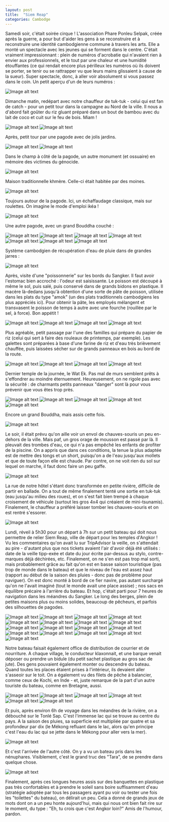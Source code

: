 ```yaml
---
layout: post
title:  "Siem Reap"
categories: Cambodge
---
```

Samedi soir, c'était soirée cirque ! L'association Phare Ponleu Selpak, créée après la guerre, a pour but d'aider les gens à se reconstruire et à reconstruire une identité cambodgienne commune à travers les arts. Elle a monté un spectacle avec les jeunes qui se forment dans le centre. C'était vraiment impressionnant : plein de numéros d'acrobatie qui n'avaient rien à envier aux professionnels, et le tout par une chaleur et une humidité étouffantes (ce qui rendait encore plus périlleux les numéros où ils doivent se porter, se tenir ou se rattrapper vu que leurs mains glissaient à cause de la sueur). Super spectacle, donc, à aller voir absolument si vous passez dans le coin. Un petit aperçu d'un de leurs numéros :

![Image alt text](/assets/img/wpid-Photo-20140715104455.jpg)

Dimanche matin, redépart avec notre chauffeur de tuk-tuk - celui qui est fan de catch - pour un petit tour dans la campagne au Nord de la ville. Il nous a d'abord fait goûter du riz gluant préparé dans un bout de bambou avec du lait de coco et cuit sur le feu de bois. Miam !

![Image alt text](/assets/img/wpid-Photo-201407151044551.jpg)
![Image alt text](/assets/img/wpid-Photo-201407151044552.jpg)

Après, petit tour par une pagode avec de jolis jardins.

![Image alt text](/assets/img/wpid-Photo-201407151044553.jpg)
![Image alt text](/assets/img/wpid-Photo-201407151044554.jpg)

Dans le champ à côté de la pagode, un autre monument (et ossuaire) en mémoire des victimes du génocide.

![Image alt text](/assets/img/wpid-Photo-201407151044555.jpg)

Maison traditionnelle khmère. Celle-ci était habitée par des moines.

![Image alt text](/assets/img/wpid-Photo-201407151044556.jpg)

Toujours autour de la pagode. Ici, un échaffaudage classique, mais sur roulettes. On imagine le mode d'emploi ikéa !

![Image alt text](/assets/img/wpid-Photo-20140715104456.jpg)

Une autre pagode, avec un grand Bouddha couché :

![Image alt text](/assets/img/wpid-Photo-201407151044561.jpg)
![Image alt text](/assets/img/wpid-Photo-201407151044562.jpg)
![Image alt text](/assets/img/wpid-Photo-201407151044563.jpg)
![Image alt text](/assets/img/wpid-Photo-201407151044564.jpg)
![Image alt text](/assets/img/wpid-Photo-201407151044565.jpg)
![Image alt text](/assets/img/wpid-Photo-20140715104457.jpg)
![Image alt text](/assets/img/wpid-Photo-201407151044571.jpg)

Système cambodgien de récupération d'eau de pluie dans de grandes jarres :

![Image alt text](/assets/img/wpid-Photo-20140715105727.jpg)

Après, visite d'une "poissonnerie" sur les bords du Sangker. Il faut avoir l'estomac bien accroché : l'odeur est saisissante. Le poisson est découpé à même le sol, puis salé, puis conservé dans de grands bidons en plastique. Il macère là-dedans jusqu'à obtention d'une sorte de pâte de poisson, utilisée dans les plats du type "amok" (un des plats traditionnels cambodgiens les plus appréciés ici). Pour obtenir la pâte, les employés mélangent et transvasent le poisson de temps à autre avec une fourche (rouillée par le sel, à force). Bon appétit !

![Image alt text](/assets/img/wpid-Photo-20140715105728.jpg)
![Image alt text](/assets/img/wpid-Photo-201407151057281.jpg)
![Image alt text](/assets/img/wpid-Photo-201407151057282.jpg)
![Image alt text](/assets/img/wpid-Photo-201407151057283.jpg)

Plus agréable, petit passage par l'une des familles qui prépare du papier de riz (celui qui sert à faire des rouleaux de printemps, par exemple). Les galettes sont préparées à base d'une farine de riz et d'eau très brièvement chauffée, puis laissées sécher sur de grands panneaux en bois au bord de la route.

![Image alt text](/assets/img/wpid-Photo-201407151057284.jpg)
![Image alt text](/assets/img/wpid-Photo-201407151057285.jpg)
![Image alt text](/assets/img/wpid-Photo-201407151057286.jpg)
![Image alt text](/assets/img/wpid-Photo-20140715105729.jpg)

Dernier temple de la journée, le Wat Ek. Pas mal de murs semblent prêts à s'effondrer au moindre éternuement. Heureusement, on ne rigole pas avec la sécurité : de charmants petits panneaux "danger" sont là pour vous prévenir que vous êtes trop près.

![Image alt text](/assets/img/wpid-Photo-201407151057291.jpg)
![Image alt text](/assets/img/wpid-Photo-201407151057292.jpg)
![Image alt text](/assets/img/wpid-Photo-201407151057293.jpg)
![Image alt text](/assets/img/wpid-Photo-201407151057294.jpg)
![Image alt text](/assets/img/wpid-Photo-201407151057295.jpg)

Encore un grand Bouddha, mais assis cette fois.

![Image alt text](/assets/img/wpid-Photo-201407151057296.jpg)

Le soir, il était prévu qu'on aille voir un envol de chauves-souris un peu en-dehors de la ville. Mais paf, un gros orage de mousson est passé par là. Il pleuvait des trombes d'eau, ce qui n'a pas empêché les enfants de profiter de la piscine. On a appris que dans ces conditions, la tenue la plus adaptée est de mettre des tongs et un short, puisqu'on a de l'eau jusqu'aux mollets et que de toute façon elle est chaude. Par contre, on ne voit rien du sol sur lequel on marche, il faut donc faire un peu gaffe.

![Image alt text](/assets/img/wpid-Photo-201407151057297.jpg)

La rue de notre hôtel s'étant donc transformée en petite rivière, difficile de partir en ballade. On a tout de même finalement tenté une sortie en tuk-tuk (eau jusqu'au milieu des roues), et on s'est fait bien trempé à chaque croisement de véhicule (surtout les gros 4x4 qui créaient de mini-tsunamis). Finalement, le chauffeur a préféré laisser tomber les chauves-souris et on est rentré s'essorer.

![Image alt text](/assets/img/wpid-Photo-20140715105730.jpg)

Lundi, réveil à 5h30 pour un départ à 7h sur un petit bateau qui doit nous permettre de relier Siem Reap, ville de départ pour les temples d'Angkor ! Vu les commentaires qu'on avait lu sur TripAdvisor la veille, on s'attendait au pire - d'autant plus que nos tickets avaient l'air d'avoir déjà été utilisés : date de la veille tipp-exée et date du jour écrite par-dessus au stylo, contre-marques déjà déchirées, etc. Finalement, on ne s'en est pas trop mal sorti, mais probablement grâce au fait qu'on est en basse saison touristique (pas trop de monde dans le bateau) et que le niveau de l'eau est assez haut (rapport au début de la saison des pluies - donc pas de problème pour naviguer). On est donc monté à bord de ce fier navire, pas autant surchargé qu'on ne l'avait imaginé (tout le monde avait une place assise) ; nos sacs en équilibre précaire à l'arrière du bateau. Et hop, c'était parti pour 7 heures de navigation dans les méandres du Sangker. Le long des berges, plein de petites maisons plus ou moins solides, beaucoup de pêcheurs, et parfois des silhouettes de pagodes.

![Image alt text](/assets/img/wpid-Photo-201407151057301.jpg)
![Image alt text](/assets/img/wpid-Photo-20140715111507.jpg)
![Image alt text](/assets/img/wpid-Photo-201407151115071.jpg)
![Image alt text](/assets/img/wpid-Photo-201407151115072.jpg)
![Image alt text](/assets/img/wpid-Photo-201407151115073.jpg)
![Image alt text](/assets/img/wpid-Photo-201407151115074.jpg)
![Image alt text](/assets/img/wpid-Photo-20140715111508.jpg)
![Image alt text](/assets/img/wpid-Photo-201407151115081.jpg)
![Image alt text](/assets/img/wpid-Photo-201407151115082.jpg)
![Image alt text](/assets/img/wpid-Photo-201407151115083.jpg)
![Image alt text](/assets/img/wpid-Photo-201407151115084.jpg)
![Image alt text](/assets/img/wpid-Photo-201407151115085.jpg)
![Image alt text](/assets/img/wpid-Photo-201407151115086.jpg)
![Image alt text](/assets/img/wpid-Photo-20140715111509.jpg)
![Image alt text](/assets/img/wpid-Photo-201407151115091.jpg)
![Image alt text](/assets/img/wpid-Photo-201407151115092.jpg)
![Image alt text](/assets/img/wpid-Photo-201407151115093.jpg)

Notre bateau faisait également office de distribution de courrier et de nourriture. A chaque village, le conducteur klaxonnait, et une barque venait déposer ou prendre un bidule (du petit sachet plastique au gros sac de jute). Des gens pouvaient également monter ou descendre du bateau. Quand toutes les places étaient prises à l'intérieur, ils devaient aller s'asseoir sur le toit.
On a également vu des filets de pêche à balancier, comme ceux de Kochi, en Inde - et, juste remarque de la part d'un autre touriste du bateau, comme en Bretagne, aussi.

![Image alt text](/assets/img/wpid-Photo-201407151115094.jpg)
![Image alt text](/assets/img/wpid-Photo-201407151115095.jpg)
![Image alt text](/assets/img/wpid-Photo-201407151115096.jpg)
![Image alt text](/assets/img/wpid-Photo-201407151115097.jpg)
![Image alt text](/assets/img/wpid-Photo-201407151115098.jpg)
![Image alt text](/assets/img/wpid-Photo-20140715111510.jpg)

Et puis, après environ 6h de voyage dans les méandres de la rivière, on a débouché sur le Tonlé Sap. C'est l'immense lac qui se trouve au centre du pays. A la saison des pluies, sa superficie est multipliée par quatre et sa profondeur par dix (le Mékong refluant dans le lac, alors qu'en principe c'est l'eau du lac qui se jette dans le Mékong pour aller vers la mer).

![Image alt text](/assets/img/wpid-Photo-201407151115101.jpg)

Et c'est l'arrivée de l'autre côté. On y a vu un bateau pris dans les nénuphares. Visiblement, c'est le grand truc des "Tara", de se prendre dans quelque chose.

![Image alt text](/assets/img/wpid-Photo-201407151115102.jpg)

Finalement, après ces longues heures assis sur des banquettes en plastique pas très confortables et à prendre le soleil sans boire suffisamment d'eau (stratégie adoptée par tous les passagers ayant pu voir ou tester une fois les "toilettes" du bateau), on délirait un peu. Cela a donné de grands jeux de mots dont on a un peu honte aujourd'hui, mais qui nous ont bien fait rire sur le moment, du type : "Eh, tu crois que c'est Angkor loin?" Amis de l'humour, pardon.

